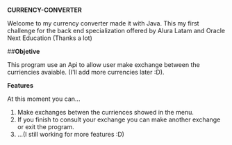 **CURRENCY-CONVERTER**


Welcome to my currency converter made it with Java. This my first challenge for the back end specialization 
offered by Alura Latam and Oracle Next Education (Thanks a lot)


##**Objetive**


This program use an Api to allow user make exchange between the curriencies
avaiable. (I'll add more currencies later :D).


**Features**


At this moment you can...
1. Make exchanges betwen the curriences showed in the menu.
2. If you finish to consult your exchange you can make another exchange or exit the program.
3. ...(I still working for more features :D)
